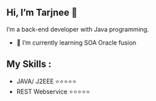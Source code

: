  Hi, I’m Tarjnee 👋
 -------------------
I’m a back-end developer with Java programming.
- 🌱 I’m currently learning SOA Oracle fusion

My Skills : 
-----------------------
- JAVA/ J2EEE ⭐️⭐️⭐️⭐️⭐️
- REST Webservice    ⭐️⭐️⭐️⭐️⭐️
  
